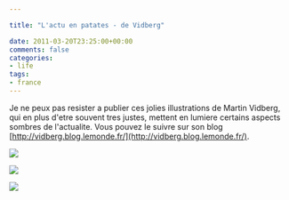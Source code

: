 ```yaml
---

title: "L'actu en patates - de Vidberg"

date: 2011-03-20T23:25:00+00:00
comments: false
categories: 
- life
tags:
- france 
---
```


Je ne peux pas resister a publier ces jolies illustrations de Martin Vidberg, qui en plus d'etre souvent tres justes, mettent en lumiere certains aspects sombres de l'actualite. Vous pouvez le suivre sur son blog [http://vidberg.blog.lemonde.fr/](http://vidberg.blog.lemonde.fr/).

![](052_japon.1299837789.gif)

![](059_solidarite.1300180852.gif)

![](063_intervention-en-libye.1300.gif)